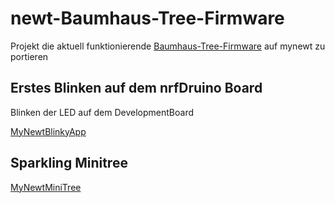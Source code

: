 # newt-Baumhaus-Tree-Firmware

Projekt die aktuell funktionierende [Baumhaus-Tree-Firmware](https://github.com/interoberlin/Baumhaus-Tree-Firmware.git) auf mynewt zu portieren

## Erstes Blinken auf dem nrfDruino Board

Blinken der LED auf dem DevelopmentBoard

[MyNewtBlinkyApp](apps/blinky.md)

## Sparkling Minitree

[MyNewtMiniTree](apps/minitree.md)
